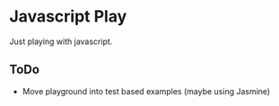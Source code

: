 Javascript Play
===============

Just playing with javascript.

ToDo
----

* Move playground into test based examples (maybe using Jasmine)